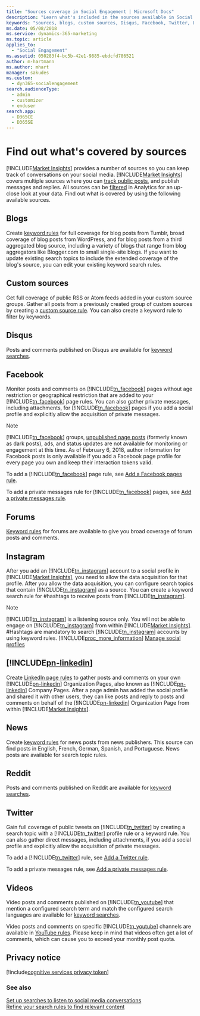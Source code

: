 ```yaml
---
title: "Sources coverage in Social Engagement | Microsoft Docs"
description: "Learn what's included in the sources available in Social Engagement."
keywords: "sources, blogs, custom sources, Disqus, Facebook, Twitter, LinkedIn, Reddit, YouTube, forums, Instagram, news"
ms.date: 05/08/2018
ms.service: dynamics-365-marketing
ms.topic: article
applies_to: 
  - "Social Engagement"
ms.assetid: 050283f4-bc5b-42e1-9885-ebdcfd786521
author: m-hartmann
ms.author: mhart
manager: sakudes
ms.custom: 
  - dyn365-socialengagement
search.audienceType: 
  - admin
  - customizer
  - enduser
search.app: 
  - D365CE
  - D365SE
---
```


# Find out what&#39;s covered by sources

[!INCLUDE[Market Insights](../includes/pn-market-insights-short.md)] provides a number of sources so you can keep track of conversations on your social media. [!INCLUDE[Market Insights](../includes/pn-market-insights-short.md)] covers multiple sources where you can [track public posts](set-up-searches.md), and publish messages and replies. All sources can be [filtered](use-filters.md) in Analytics for an up-close look at your data. Find out what is covered by using the following available sources.

## Blogs

Create [keyword rules](add-rules-search-topic.md#addKeywordsRule) for full coverage for blog posts from Tumblr, broad coverage of blog posts from WordPress, and for blog posts from a third aggregated blog source, including a variety of blogs that range from blog aggregators like Blogger.com to small single-site blogs. If you want to update existing search topics to include the extended coverage of the blog's source, you can edit your existing keyword search rules.

## Custom sources

Get full coverage of public RSS or Atom feeds added in your custom source groups. Gather all posts from a previously created group of custom sources by creating a [custom source rule](add-rules-search-topic.md#customSourceRule). You can also create a keyword rule to filter by keywords.

## Disqus

Posts and comments published on Disqus are available for [keyword searches](add-rules-search-topic.md#addKeywordsRule).

## Facebook

Monitor posts and comments on [!INCLUDE[tn_facebook](../includes/tn-facebook.md)] pages without age restriction or geographical restriction that are added to your [!INCLUDE[tn_facebook](../includes/tn-facebook.md)] page rules. You can also gather private messages, including attachments, for [!INCLUDE[tn_facebook](../includes/tn-facebook.md)] pages if you add a social profile and explicitly allow the acquisition of private messages.

> [!NOTE]
> [!INCLUDE[tn_facebook](../includes/tn-facebook.md)] groups, [unpublished page posts](https://www.facebook.com/business/help/835452799843730) (formerly known as dark posts), ads, and status updates are not available for monitoring or engagement at this time. As of February 6, 2018, author information for Facebook posts is only available if you add a Facebook page profile for every page you own and keep their interaction tokens valid. 

To add a [!INCLUDE[tn_facebook](../includes/tn-facebook.md)] page rule, see [Add a Facebook pages rule](add-rules-search-topic.md#addFacebookRule).

To add a private messages rule for [!INCLUDE[tn_facebook](../includes/tn-facebook.md)] pages, see [Add a private messages rule](add-rules-search-topic.md#privateMessagesRule).

## Forums
[Keyword rules](add-rules-search-topic.md#addKeywordsRule) for forums are available to give you broad coverage of forum posts and comments.

## Instagram

After you add an [!INCLUDE[tn_instagram](../includes/tn-instagram.md)] account to a social profile in [!INCLUDE[Market Insights](../includes/pn-market-insights-short.md)], you need to allow the data acquisition for that profile. After you allow the data acquisition, you can configure search topics that contain [!INCLUDE[tn_instagram](../includes/tn-instagram.md)] as a source. You can create a keyword search rule for #hashtags to receive posts from [!INCLUDE[tn_instagram](../includes/tn-instagram.md)]. 

> [!NOTE]
> [!INCLUDE[tn_instagram](../includes/tn-instagram.md)] is a listening source only. You will not be able to engage on [!INCLUDE[tn_instagram](../includes/tn-instagram.md)] from within [!INCLUDE[Market Insights](../includes/pn-market-insights-short.md)]. #Hashtags are mandatory to search [!INCLUDE[tn_instagram](../includes/tn-instagram.md)] accounts by using keyword rules. [!INCLUDE[proc_more_information](../includes/proc-more-information.md)] [Manage social profiles](manage-social-profiles.md)

## [!INCLUDE[pn-linkedin](../includes/pn-linkedin.md)]

Create [LinkedIn page rules](add-rules-search-topic.md#linkedin-page-rule) to gather posts and comments on your own [!INCLUDE[pn-linkedin](../includes/pn-linkedin.md)] Organization Pages, also known as [!INCLUDE[pn-linkedin](../includes/pn-linkedin.md)] Company Pages. After a page admin has added the social profile and shared it with other users, they can like posts and reply to posts and comments on behalf of the [!INCLUDE[pn-linkedin](../includes/pn-linkedin.md)] Organization Page from within [!INCLUDE[Market Insights](../includes/pn-market-insights-short.md)].

## News

Create [keyword rules](add-rules-search-topic.md#addKeywordsRule) for news posts from news publishers. This source can find posts in English, French, German, Spanish, and Portuguese. News posts are available for search topic rules.

## Reddit

Posts and comments published on Reddit are available for [keyword searches](add-rules-search-topic.md#addKeywordsRule).

## Twitter

Gain full coverage of public tweets on [!INCLUDE[tn_twitter](../includes/tn-twitter.md)] by creating a search topic with a [!INCLUDE[tn_twitter](../includes/tn-twitter.md)] profile rule or a keyword rule. You can also gather direct messages, including attachments, if you add a social profile and explicitly allow the acquisition of private messages.

To add a [!INCLUDE[tn_twitter](../includes/tn-twitter.md)] rule, see [Add a Twitter rule](add-rules-search-topic.md#addTwitterRule).

To add a private messages rule, see [Add a private messages rule](add-rules-search-topic.md#privateMessagesRule).

## Videos

Video posts and comments published on [!INCLUDE[tn_youtube](../includes/tn-youtube.md)] that mention a configured search term and match the configured search languages are available for [keyword searches](add-rules-search-topic.md#addKeywordsRule).

Video posts and comments on specific [!INCLUDE[tn_youtube](../includes/tn-youtube.md)] channels are available in [YouTube rules](add-rules-search-topic.md). Please keep in mind that videos often get a lot of comments, which can cause you to exceed your monthly post quota.

## Privacy notice

[!include[cognitive services privacy token](../includes/cc-privacy-mse-ms-cognitive-services.md)]

### See also  
[Set up searches to listen to social media conversations](set-up-searches.md)   
[Refine your search rules to find relevant content](refine-search-rules.md)

